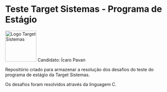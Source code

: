 # Teste Target Sistemas - Programa de Estágio
<img width="100" src="https://attachments.gupy.io/production/companies/519/career/574/images/logo.png" alt="Logo Target Sistemas">
Candidato: Ícaro Pavan

Repositório criado para armazenar a resolução dos desafios do teste do programa de estágio da Target Sistemas.

Os desafios foram resolvidos através da linguagem C.
